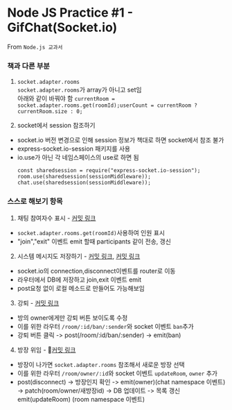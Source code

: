 # Node JS Practice #1 - GifChat(Socket.io)

From `Node.js 교과서`

### 책과 다른 부분

1. `socket.adapter.rooms`  
   `socket.adapter.rooms`가 array가 아니고 set임  
   아래와 같이 바꿔야 함
   `currentRoom = socket.adapter.rooms.get(roomId);userCount = currentRoom ? currentRoom.size : 0;`

2. socket에서 session 참조하기

- socket.io 버전 변경으로 인해 session 정보가 책대로 하면 socket에서 참조 불가
- express-socket.io-session 패키지를 사용
- io.use가 아닌 각 네임스페이스의 use로 하면 됨
  ```
  const sharedsession = require("express-socket.io-session");
  room.use(sharedsession(sessionMiddleware));
  chat.use(sharedsession(sessionMiddleware));
  ```

### 스스로 해보기 항목

1. 채팅 참여자수 표시 - [커밋 링크](https://github.com/pss9205/NodePractice/commit/e19f9ba845c0255f99982aadda45d536ac7e3077)

- `socket.adapter.rooms.get(roomId)`사용하여 인원 표시
- "join","exit" 이벤트 emit 할때 participants 같이 전송, 갱신

2. 시스템 메시지도 저장하기 - [커밋 링크](https://github.com/pss9205/NodePractice/commit/9950a690262f43f8fc900d0505bb455d0f35c0aa), [커밋 링크](https://github.com/pss9205/NodePractice/commit/534d6862b3b2a17a3d60327a7fd438191d0649c9)

- socket.io의 connection,disconnect이벤트를 router로 이동
- 라우터에서 DB에 저장하고 join,exit 이벤트 emit
- post요청 없이 로컬 메소드로 만들어도 가능해보임

3. 강퇴 - [커밋 링크](https://github.com/pss9205/NodePractice/commit/1381af67ac698c3ab225ef8b7ef83e16b608de24)

- 방의 owner에게만 강퇴 버튼 보이도록 수정
- 이를 위한 라우터 `/room/:id/ban/:sender`와 socket 이벤트 `ban`추가
- 강퇴 버튼 클릭 -> post(/room/:id/ban/:sender) -> emit(ban)

4. 방장 위임 - [커밋 링크](https://github.com/pss9205/NodePractice/pull/24/commits/ca8ccb383effc7ecfeb0db609b0fd2ae741494dc)

- 방장이 나가면 `socket.adapter.rooms` 참조해서 새로운 방장 선택
- 이를 위한 라우터 `/room/owner/:id`와 socket 이벤트 `updateRoom`, `owner` 추가
- post(disconnect) -> 방장인지 확인 -> emit(owner)(chat namespace 이벤트) -> patch(room/owner/새방장id) -> DB 업데이트 -> 목록 갱신 emit(updateRoom) (room namespace 이벤트)
